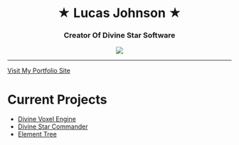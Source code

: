 <h1 align="center">
 &#9733; Lucas Johnson &#9733;
</h1>
<h3 align="center">Creator Of Divine Star Software</h3>


<p align="center">
<img src="https://divinestarapparel.com/wp-content/uploads/2021/02/logo-small.png"/>
</p>

---

[Visit My Portfolio Site](https://portfolio.lucasdamianjohnson.dev/)


# Current Projects
- [Divine Voxel Engine](https://github.com/Divine-Star-Software/DivineVoxelEngine)
- [Divine Star Commander](https://github.com/Divine-Star-Software/DivineStarCommander)
- [Element Tree](https://github.com/Divine-Star-Software/ElementTree)



